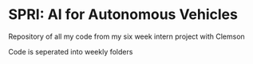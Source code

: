   # SPRI: AI for Autonomous Vehicles
  Repository of all my code from my six week intern project with Clemson 

  Code is seperated into weekly folders
